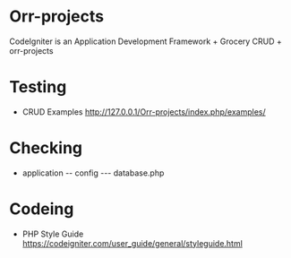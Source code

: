 # Orr-projects
CodeIgniter is an Application Development Framework﻿ + Grocery CRUD + orr-projects
# Testing
- CRUD Examples http://127.0.0.1/Orr-projects/index.php/examples/
# Checking
- application
-- config
--- database.php
# Codeing
- PHP Style Guide https://codeigniter.com/user_guide/general/styleguide.html

